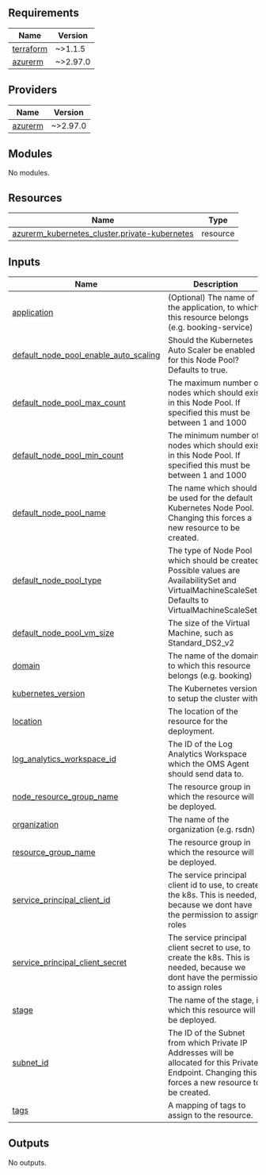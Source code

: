 <!-- BEGIN_TF_DOCS -->
## Requirements

| Name | Version |
|------|---------|
| <a name="requirement_terraform"></a> [terraform](#requirement\_terraform) | ~>1.1.5 |
| <a name="requirement_azurerm"></a> [azurerm](#requirement\_azurerm) | ~>2.97.0 |

## Providers

| Name | Version |
|------|---------|
| <a name="provider_azurerm"></a> [azurerm](#provider\_azurerm) | ~>2.97.0 |

## Modules

No modules.

## Resources

| Name | Type |
|------|------|
| [azurerm_kubernetes_cluster.private-kubernetes](https://registry.terraform.io/providers/hashicorp/azurerm/latest/docs/resources/kubernetes_cluster) | resource |

## Inputs

| Name | Description | Type | Default | Required |
|------|-------------|------|---------|:--------:|
| <a name="input_application"></a> [application](#input\_application) | (Optional) The name of the application, to which this resource belongs (e.g. booking-service) | `string` | `""` | no |
| <a name="input_default_node_pool_enable_auto_scaling"></a> [default\_node\_pool\_enable\_auto\_scaling](#input\_default\_node\_pool\_enable\_auto\_scaling) | Should the Kubernetes Auto Scaler be enabled for this Node Pool? Defaults to true. | `bool` | `true` | no |
| <a name="input_default_node_pool_max_count"></a> [default\_node\_pool\_max\_count](#input\_default\_node\_pool\_max\_count) | The maximum number of nodes which should exist in this Node Pool. If specified this must be between 1 and 1000 | `number` | `3` | no |
| <a name="input_default_node_pool_min_count"></a> [default\_node\_pool\_min\_count](#input\_default\_node\_pool\_min\_count) | The minimum number of nodes which should exist in this Node Pool. If specified this must be between 1 and 1000 | `number` | `1` | no |
| <a name="input_default_node_pool_name"></a> [default\_node\_pool\_name](#input\_default\_node\_pool\_name) | The name which should be used for the default Kubernetes Node Pool. Changing this forces a new resource to be created. | `string` | `"default"` | no |
| <a name="input_default_node_pool_type"></a> [default\_node\_pool\_type](#input\_default\_node\_pool\_type) | The type of Node Pool which should be created. Possible values are AvailabilitySet and VirtualMachineScaleSets. Defaults to VirtualMachineScaleSets. | `string` | `"VirtualMachineScaleSets"` | no |
| <a name="input_default_node_pool_vm_size"></a> [default\_node\_pool\_vm\_size](#input\_default\_node\_pool\_vm\_size) | The size of the Virtual Machine, such as Standard\_DS2\_v2 | `string` | `"Standard_B2s"` | no |
| <a name="input_domain"></a> [domain](#input\_domain) | The name of the domain, to which this resource belongs (e.g. booking) | `string` | n/a | yes |
| <a name="input_kubernetes_version"></a> [kubernetes\_version](#input\_kubernetes\_version) | The Kubernetes version to setup the cluster with. | `string` | `"1.20.7"` | no |
| <a name="input_location"></a> [location](#input\_location) | The location of the resource for the deployment. | `string` | n/a | yes |
| <a name="input_log_analytics_workspace_id"></a> [log\_analytics\_workspace\_id](#input\_log\_analytics\_workspace\_id) | The ID of the Log Analytics Workspace which the OMS Agent should send data to. | `string` | n/a | yes |
| <a name="input_node_resource_group_name"></a> [node\_resource\_group\_name](#input\_node\_resource\_group\_name) | The resource group in which the resource will be deployed. | `string` | n/a | yes |
| <a name="input_organization"></a> [organization](#input\_organization) | The name of the organization (e.g. rsdn) | `string` | `"rsdn"` | no |
| <a name="input_resource_group_name"></a> [resource\_group\_name](#input\_resource\_group\_name) | The resource group in which the resource will be deployed. | `string` | n/a | yes |
| <a name="input_service_principal_client_id"></a> [service\_principal\_client\_id](#input\_service\_principal\_client\_id) | The service principal client id to use, to create the k8s. This is needed, because we dont have the permission to assign roles | `string` | n/a | yes |
| <a name="input_service_principal_client_secret"></a> [service\_principal\_client\_secret](#input\_service\_principal\_client\_secret) | The service principal client secret to use, to create the k8s. This is needed, because we dont have the permission to assign roles | `string` | n/a | yes |
| <a name="input_stage"></a> [stage](#input\_stage) | The name of the stage, in which this resource will be deployed. | `string` | n/a | yes |
| <a name="input_subnet_id"></a> [subnet\_id](#input\_subnet\_id) | The ID of the Subnet from which Private IP Addresses will be allocated for this Private Endpoint. Changing this forces a new resource to be created. | `string` | n/a | yes |
| <a name="input_tags"></a> [tags](#input\_tags) | A mapping of tags to assign to the resource. | `map(string)` | n/a | yes |

## Outputs

No outputs.
<!-- END_TF_DOCS -->